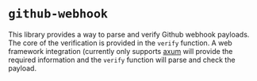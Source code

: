 # `github-webhook`

This library provides a way to parse and verify Github webhook payloads. The core of the
verification is provided in the `verify` function. A web framework integration (currently
only supports [axum](https://github.com/tokio-rs/axum) will provide the required information
and the `verify` function will parse and check the payload.
